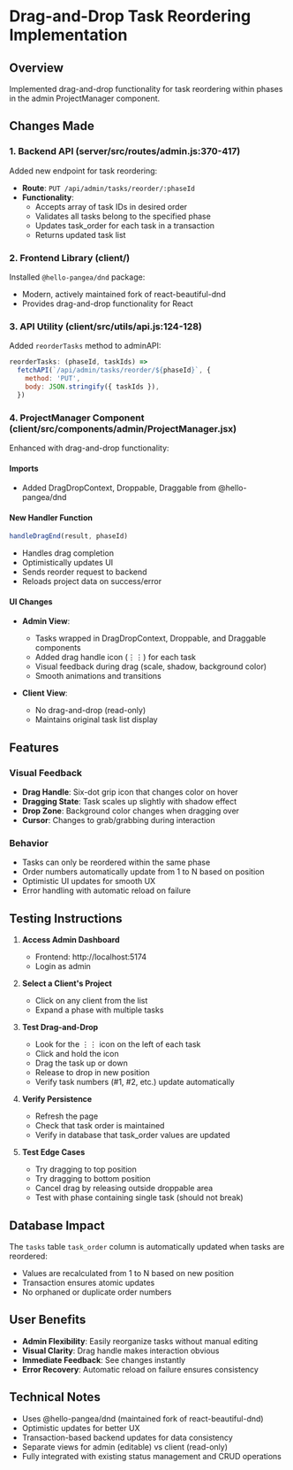 # Drag-and-Drop Task Reordering Implementation

## Overview
Implemented drag-and-drop functionality for task reordering within phases in the admin ProjectManager component.

## Changes Made

### 1. Backend API (server/src/routes/admin.js:370-417)
Added new endpoint for task reordering:
- **Route**: `PUT /api/admin/tasks/reorder/:phaseId`
- **Functionality**:
  - Accepts array of task IDs in desired order
  - Validates all tasks belong to the specified phase
  - Updates task_order for each task in a transaction
  - Returns updated task list

### 2. Frontend Library (client/)
Installed `@hello-pangea/dnd` package:
- Modern, actively maintained fork of react-beautiful-dnd
- Provides drag-and-drop functionality for React

### 3. API Utility (client/src/utils/api.js:124-128)
Added `reorderTasks` method to adminAPI:
```javascript
reorderTasks: (phaseId, taskIds) =>
  fetchAPI(`/api/admin/tasks/reorder/${phaseId}`, {
    method: 'PUT',
    body: JSON.stringify({ taskIds }),
  })
```

### 4. ProjectManager Component (client/src/components/admin/ProjectManager.jsx)
Enhanced with drag-and-drop functionality:

#### Imports
- Added DragDropContext, Droppable, Draggable from @hello-pangea/dnd

#### New Handler Function
```javascript
handleDragEnd(result, phaseId)
```
- Handles drag completion
- Optimistically updates UI
- Sends reorder request to backend
- Reloads project data on success/error

#### UI Changes
- **Admin View**:
  - Tasks wrapped in DragDropContext, Droppable, and Draggable components
  - Added drag handle icon (⋮⋮) for each task
  - Visual feedback during drag (scale, shadow, background color)
  - Smooth animations and transitions

- **Client View**:
  - No drag-and-drop (read-only)
  - Maintains original task list display

## Features

### Visual Feedback
- **Drag Handle**: Six-dot grip icon that changes color on hover
- **Dragging State**: Task scales up slightly with shadow effect
- **Drop Zone**: Background color changes when dragging over
- **Cursor**: Changes to grab/grabbing during interaction

### Behavior
- Tasks can only be reordered within the same phase
- Order numbers automatically update from 1 to N based on position
- Optimistic UI updates for smooth UX
- Error handling with automatic reload on failure

## Testing Instructions

1. **Access Admin Dashboard**
   - Frontend: http://localhost:5174
   - Login as admin

2. **Select a Client's Project**
   - Click on any client from the list
   - Expand a phase with multiple tasks

3. **Test Drag-and-Drop**
   - Look for the ⋮⋮ icon on the left of each task
   - Click and hold the icon
   - Drag the task up or down
   - Release to drop in new position
   - Verify task numbers (#1, #2, etc.) update automatically

4. **Verify Persistence**
   - Refresh the page
   - Check that task order is maintained
   - Verify in database that task_order values are updated

5. **Test Edge Cases**
   - Try dragging to top position
   - Try dragging to bottom position
   - Cancel drag by releasing outside droppable area
   - Test with phase containing single task (should not break)

## Database Impact
The `tasks` table `task_order` column is automatically updated when tasks are reordered:
- Values are recalculated from 1 to N based on new position
- Transaction ensures atomic updates
- No orphaned or duplicate order numbers

## User Benefits
- **Admin Flexibility**: Easily reorganize tasks without manual editing
- **Visual Clarity**: Drag handle makes interaction obvious
- **Immediate Feedback**: See changes instantly
- **Error Recovery**: Automatic reload on failure ensures consistency

## Technical Notes
- Uses @hello-pangea/dnd (maintained fork of react-beautiful-dnd)
- Optimistic updates for better UX
- Transaction-based backend updates for data consistency
- Separate views for admin (editable) vs client (read-only)
- Fully integrated with existing status management and CRUD operations
